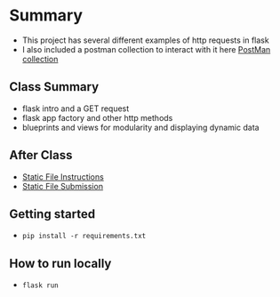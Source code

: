 # Summary
- This project has several different examples of http requests in flask
- I also included a postman collection to interact with it here [PostMan collection](petfax.postman_collection.json)

## Class Summary
- flask intro and a GET request
- flask app factory and other http methods
- blueprints and views for modularity and displaying dynamic data 

## After Class
- [Static File Instructions](https://digitalskills.instructure.com/courses/4079/modules/items/548835)
- [Static File Submission](https://digitalskills.instructure.com/courses/4079/modules/items/548936)

## Getting started
- `pip install -r requirements.txt`

## How to run locally

- `flask run`


